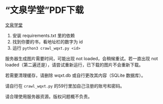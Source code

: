 “文泉学堂”PDF下载
====================

[文泉学堂](https://lib-nuanxin.wqxuetang.com/)

1. 安装 requirements.txt 里的依赖
2. 找到你要的书，看地址栏的数字为 id
3. 运行 `python3 crawl_wqxt.py <id>`

服务器生成图片需要时间，可能出现 not loaded，会稍候重试。若一直出现 not loaded（第二遍还是），请尝试重新运行，已下载的图片不会重新下载。

若需要清理缓存，请删除 wqxt.db 或自行更改其内容（SQLite 数据库）。

请自行在 `crawl_wqxt.py` 的59行里加自己注册的账号和密码。

请合理使用服务器资源。版权问题概不负责。
